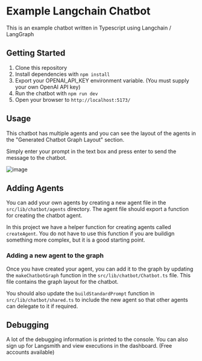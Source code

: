 # Example Langchain Chatbot

This is an example chatbot written in Typescript using Langchain / LangGraph

## Getting Started

1. Clone this repository
2. Install dependencies with `npm install`
3. Export your OPENAI_API_KEY environment variable. (You must supply your own OpenAI API key)
4. Run the chatbot with `npm run dev`
5. Open your browser to `http://localhost:5173/`

## Usage

This chatbot has multiple agents and you can see the layout of the agents in the "Generated Chatbot Graph Layout" section.

Simply enter your prompt in the text box and press enter to send the message to the chatbot.

![image](https://github.com/user-attachments/assets/ab4bbc6b-025a-46fb-a715-61b8e78f8f79)

## Adding Agents

You can add your own agents by creating a new agent file in the `src/lib/chatbot/agents` directory. The agent file should export a function for creating the chatbot agent. 

In this project we have a helper function for creating agents called `createAgent`. You do not have to use this function if you are buildign something more complex, but it is a good starting point.

### Adding a new agent to the graph

Once you have created your agent, you can add it to the graph by updating the `makeChatbotGraph` function in the `src/lib/chatbot/Chatbot.ts` file. This file contains the graph layout for the chatbot. 

You should also update the `buildStandardPrompt` function in `src/lib/chatbot/shared.ts` to include the new agent so that other agents can delegate to it if required.

## Debugging

A lot of the debugging information is printed to the console. You can also sign up for Langsmith and view executions in the dashboard. (Free accounts available)